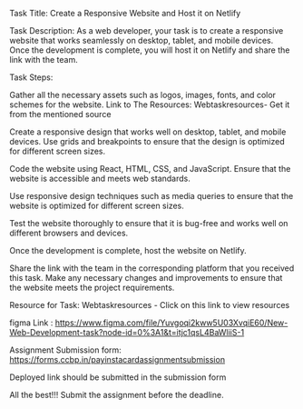Task Title: Create a Responsive Website and Host it on Netlify

Task Description: As a web developer, your task is to create a responsive website that works seamlessly on desktop, tablet, and mobile devices. Once the development is complete, you will host it on Netlify and share the link with the team.

Task Steps:

Gather all the necessary assets such as logos, images, fonts, and color schemes for the website. Link to The Resources: Webtaskresources- Get it from the mentioned source

Create a responsive design that works well on desktop, tablet, and mobile devices. Use grids and breakpoints to ensure that the design is optimized for different screen sizes.

Code the website using React, HTML, CSS, and JavaScript. Ensure that the website is accessible and meets web standards.

Use responsive design techniques such as media queries to ensure that the website is optimized for different screen sizes.

Test the website thoroughly to ensure that it is bug-free and works well on different browsers and devices.

Once the development is complete, host the website on Netlify.

Share the link with the team in the corresponding platform that you received this task. Make any necessary changes and improvements to ensure that the website meets the project requirements.

Resource for Task: Webtaskresources - Click on this link to view resources

figma Link : https://www.figma.com/file/Yuvgoqi2kww5U03XvqiE60/New-Web-Development-task?node-id=0%3A1&t=itjc1qsL4BaWliiS-1

Assignment Submission form: https://forms.ccbp.in/payinstacardassignmentsubmission

Deployed link should be submitted in the submission form

All the best!!! Submit the assignment before the deadline.
